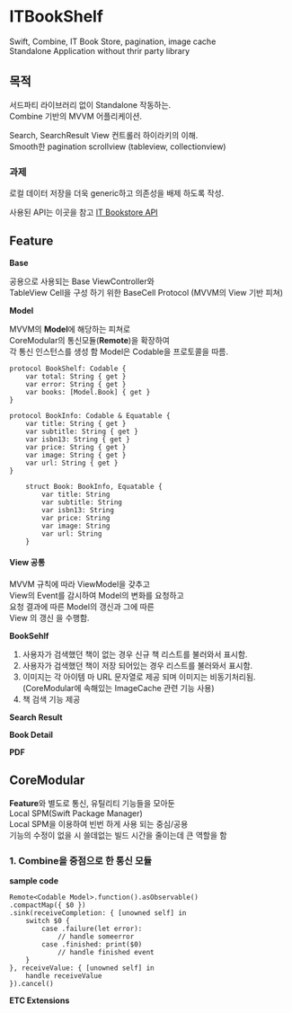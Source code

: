 # ITBookShelf
Swift, Combine, IT Book Store, pagination, image cache  
Standalone Application without thrir party library

## 목적

서드파티 라이브러리 없이 Standalone 작동하는.  
Combine 기반의 MVVM 어플리케이션.  
  
Search, SearchResult View 컨트롤러 하이라키의 이해.  
Smooth한 pagination scrollview (tableview, collectionview)  

### 과제
로컬 데이터 저장을 더욱 generic하고 의존성을 배제 하도록 작성.

사용된 API는 이곳을 참고 [IT Bookstore API](https://api.itbook.store)

## Feature

**Base**

공용으로 사용되는 Base ViewController와  
TableView Cell을 구성 하기 위한 BaseCell Protocol
(MVVM의 View 기반 피쳐)

**Model**

MVVM의 **Model**에 해당하는 피쳐로  
CoreModular의 통신모듈(**Remote**)을 확장하여  
각 통신 인스턴스를 생성 함
Model은 Codable을 프로토콜을 따름.

```
protocol BookShelf: Codable {
    var total: String { get }
    var error: String { get }
    var books: [Model.Book] { get }
}

protocol BookInfo: Codable & Equatable {
    var title: String { get }
    var subtitle: String { get }
    var isbn13: String { get }
    var price: String { get }
    var image: String { get }
    var url: String { get }
}

    struct Book: BookInfo, Equatable {
        var title: String
        var subtitle: String
        var isbn13: String
        var price: String
        var image: String 
        var url: String
    }
```

#### View 공통

MVVM 규칙에 따라 ViewModel을 갖추고  
View의 Event를 감시하여 Model의 변화를 요청하고  
요청 결과에 따른 Model의 갱신과 그에 따른  
View 의 갱신 을 수행함.

**BookSehlf**

1. 사용자가 검색했던 책이 없는 경우 신규 책 리스트를 불러와서 표시함.
2. 사용자가 검색했던 책이 저장 되어있는 경우 리스트를 불러와서 표시함.
3. 이미지는 각 아이템 마 URL 문자열로 제공 되며 이미지는 비동기처리됨.  
(CoreModular에 속해있는 ImageCache 관련 기능 사용)
4. 책 검색 기능 제공


**Search Result**

**Book Detail**

**PDF**


## CoreModular

**Feature**와 별도로 통신, 유틸리티 기능들을 모아둔  
Local SPM(Swift Package Manager)  
Local SPM을 이용하여 빈번 하게 사용 되는 중심/공용  
기능의 수정이 없을 시 쓸데없는 빌드 시간을 줄이는데 큰 역할을 함  


### 1. Combine을 중점으로 한 통신 모듈
**sample code**
```
Remote<Codable Model>.function().asObservable()
.compactMap({ $0 })
.sink(receiveCompletion: { [unowned self] in
    switch $0 {
        case .failure(let error):
            // handle someerror
        case .finished: print($0)
            // handle finished event
    }
}, receiveValue: { [unowned self] in
    handle receiveValue
}).cancel()
```

**ETC Extensions**
